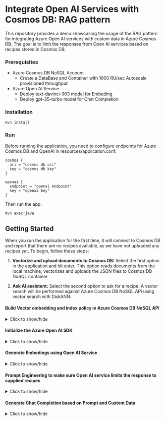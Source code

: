 # Integrate Open AI Services with Cosmos DB: RAG pattern

This repository provides a demo showcasing the usage of the RAG pattern for integrating Azure Open AI services with custom data in Azure Cosmos DB. The goal is to limit the responses from Open AI services based on recipes stored in Cosmos DB.

### Prerequisites

- Azure Cosmos DB NoSQL Account
    - Create a DataBase and Container with 1000 RU/sec Autoscale provisioned throughput
- Azure Open AI Service
    - Deploy text-davinci-003 model for Embeding
    - Deploy gpt-35-turbo model for Chat Completion


### Installation
``` bash 
mvn install
```

### Run

Before running the application, you need to configure endpoints for Azure Cosmos DB and OpenAI in resources/application.conf. 
```hocon
cosmos {
  uri = "cosmos db uri"
  key = "cosmos db key"
}

openai {
  endpoint = "openai endpoint"
  key = "openai key"
}
```

Then run the app:

```bash
mvn exec:java   
```

## Getting Started
When you run the application for the first time, it will connect to Cosmos DB and report that there are no recipes available, as we have not uploaded any recipes yet.
To begin, follow these steps:

1) **Vectorize and upload documents to Cosmos DB:** Select the first option in the application and hit enter. This option reads documents from the local machine, vectorizes and uploads the JSON files to Cosmos DB NoSQL container.

2) **Ask AI assistent:** Select the second option to ask for a recipe. A vector search will be performed against Azure Cosmos DB NoSQL API using vector search with DiskANN.


####  Build Vector embedding and index policy in Azure Cosmos DB NoSQL API
<details>
<summary>Click to show/hide</summary>

``` Java
    CosmosContainerProperties collectionDefinition = new CosmosContainerProperties(containerName, "/id");

    //set vector embedding policy
    CosmosVectorEmbeddingPolicy cosmosVectorEmbeddingPolicy = new CosmosVectorEmbeddingPolicy();
    CosmosVectorEmbedding embedding = new CosmosVectorEmbedding();
    embedding.setPath("/embedding");
    embedding.setDataType(CosmosVectorDataType.FLOAT32);
    embedding.setDimensions(8L);
    embedding.setDistanceFunction(CosmosVectorDistanceFunction.COSINE);
    cosmosVectorEmbeddingPolicy.setCosmosVectorEmbeddings(Arrays.asList(embedding));
    collectionDefinition.setVectorEmbeddingPolicy(cosmosVectorEmbeddingPolicy);

    //set vector indexing policy
    IndexingPolicy indexingPolicy = new IndexingPolicy();
    indexingPolicy.setIndexingMode(IndexingMode.CONSISTENT);
    ExcludedPath excludedPath = new ExcludedPath("/*");
    indexingPolicy.setExcludedPaths(Collections.singletonList(excludedPath));
    IncludedPath includedPath1 = new IncludedPath("/name/?");
    IncludedPath includedPath2 = new IncludedPath("/description/?");
    indexingPolicy.setIncludedPaths(ImmutableList.of(includedPath1, includedPath2));
    CosmosVectorIndexSpec cosmosVectorIndexSpec = new CosmosVectorIndexSpec();
    cosmosVectorIndexSpec.setPath("/embedding");
    cosmosVectorIndexSpec.setType(CosmosVectorIndexType.DISK_ANN.toString());
    indexingPolicy.setVectorIndexes(Arrays.asList(cosmosVectorIndexSpec));
    collectionDefinition.setIndexingPolicy(indexingPolicy);

```
</details>

#### Initialize the Azure Open AI SDK
<details>
<summary>Click to show/hide</summary>

``` Java
    public OpenAIService( String endpoint,
                          String key,
                          String embeddingsDeployment,
                          String completionDeployment,
                          int maxTokens) {
    
        this.openAIEmbeddingDeployment = embeddingsDeployment;
        this.openAICompletionDeployment = completionDeployment;
        this.openAIMaxTokens = maxTokens;

        RetryOptions retryOptions = new RetryOptions(
          new ExponentialBackoffOptions()
            .setMaxRetries(10)
            .setMaxDelay(Duration.of(2, ChronoUnit.SECONDS))
        );

        if (endpoint.contains("openai.azure.com")) {
          this.openAIClient = new OpenAIClientBuilder()
            .endpoint(endpoint)
            .credential(new AzureKeyCredential(key))
            .retryOptions(retryOptions)
            .buildAsyncClient();
        } else {
          this.openAIClient = new OpenAIClientBuilder()
            .endpoint(endpoint)
            .credential(new NonAzureOpenAIKeyCredential(key))
            .retryOptions(retryOptions)
            .buildAsyncClient();
        }
    }

```   
</details>

#### Generate Embedings using Open AI Service
<details>
<summary>Click to show/hide</summary>

``` Java
    public List<Double> getEmbeddings(String query) {
        try {
            EmbeddingsOptions options = new EmbeddingsOptions(List.of(query));
            options.setUser("");

            var response = openAIClient.getEmbeddings(openAIEmbeddingDeployment, options).block();

            List<EmbeddingItem> embeddings = response.getData();

            return embeddings.get(0).getEmbedding().stream().toList();
        } catch (Exception ex) {
            log.error("GetEmbeddingsAsync Exception:", ex);
            ex.printStackTrace();
            return null;
        }
    }

```

</details>


#### Prompt Engineering to make sure Open AI service limits the response to supplied recipes
<details>
<summary>Click to show/hide</summary>

``` Java
    private String systemPromptRecipeAssistant = """
            You are an intelligent assistant for Contoso Recipes. 
            You are designed to provide helpful answers to user questions about using
            recipes, cooking instructions only using the provided JSON strings.

            Instructions:
            - In case a recipe is not provided in the prompt politely refuse to answer all queries regarding it. 
            - Never refer to a recipe not provided as input to you.
            - If you're unsure of an answer, you can say ""I don't know"" or ""I'm not sure"" and recommend users search themselves.        
            - Your response  should be complete. 
            - List the Name of the Recipe at the start of your response folowed by step by step cooking instructions
            - Assume the user is not an expert in cooking.
            - Format the content so that it can be printed to the Command Line 
            - In case there are more than one recipes you find let the user pick the most appropiate recipe. """;

 ```
</details>

#### Generate Chat Completion based on Prompt and Custom Data
<details>
<summary>Click to show/hide</summary>

``` Java
    public String getChatCompletionAsync(String userPrompt, String documents) {


        ChatMessage systemMessage = new ChatMessage(ChatRole.SYSTEM);
        systemMessage.setContent(systemPromptRecipeAssistant + documents);
        ChatMessage userMessage = new ChatMessage(ChatRole.USER);
        userMessage.setContent(userPrompt);


        ChatCompletionsOptions options = new ChatCompletionsOptions(List.of(userMessage, systemMessage));
        options.setMaxTokens(openAIMaxTokens);
        options.setTemperature(0.5);
        options.setFrequencyPenalty(0d);
        options.setPresencePenalty(0d);
        options.setN(1);
        options.setLogitBias(new HashMap<>());
        options.setUser("");


        ChatCompletions completions = openAIClient.getChatCompletions(openAICompletionDeployment, options).block();

        return completions.getChoices().get(0).getMessage().getContent();

    }

```
</details>